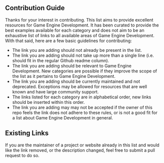 
## Contribution Guide

Thanks for your interest in contributing. This list aims to provide excellent resources for Game Engine Development. It has been curated to provide the best examples available for each category and does not aim to be an exhaustive list of links to all available areas of Game Engine Development. With that said, here are a few basic guidelines for contributing:

- The link you are adding should not already be present in the list.
- The link you are adding should not take up more than a single line (i.e. should fit in the regular Github readme column).
- The link you are adding should be relevant to Game Engine Development. New categories are possible if they improve the scope of the list as it pertains to Game Engine Development.
- The link you are adding should be currently maintained and not deprecated. Exceptions may be allowed for resources that are well known and have large community support.
- The links listed for each category are in alphabetical order, new links should be inserted within this order.
- The link you are adding may may not be accepted if the owner of this repo feels the link does not adhere to these rules, or is not a good fit for a list about Game Engine Development in general.

## Existing Links

If you are the maintainer of a project or website already in this list and would like the link removed, or the description changed, feel free to submit a pull request to do so.